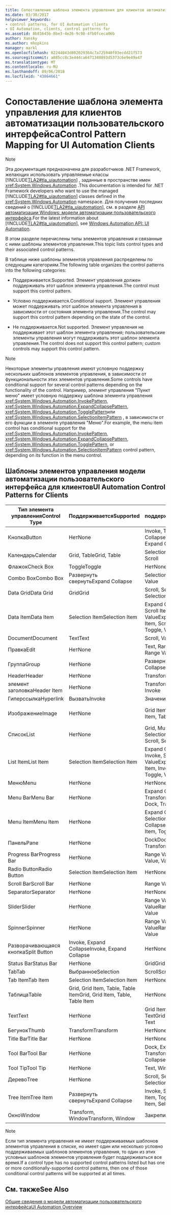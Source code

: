 ```yaml
---
title: Сопоставление шаблона элемента управления для клиентов автоматизации пользовательского интерфейса
ms.date: 03/30/2017
helpviewer_keywords:
- control patterns, for UI Automation clients
- UI Automation, clients, control patterns for
ms.assetid: 8b81645b-8be3-4e26-9c98-4fb0fceca06b
author: Xansky
ms.author: mhopkins
manager: markl
ms.openlocfilehash: 02244043d802029364c7a725940f03ecdd21f573
ms.sourcegitcommit: a885cc8c3e444ca6471348893d5373c6e9e49a47
ms.translationtype: MT
ms.contentlocale: ru-RU
ms.lasthandoff: 09/06/2018
ms.locfileid: "43864661"
---
```

# <a name="control-pattern-mapping-for-ui-automation-clients"></a><span data-ttu-id="1597a-102">Сопоставление шаблона элемента управления для клиентов автоматизации пользовательского интерфейса</span><span class="sxs-lookup"><span data-stu-id="1597a-102">Control Pattern Mapping for UI Automation Clients</span></span>
> [!NOTE]
>  <span data-ttu-id="1597a-103">Эта документация предназначена для разработчиков .NET Framework, желающих использовать управляемые классы [!INCLUDE[TLA2#tla_uiautomation](../../../includes/tla2sharptla-uiautomation-md.md)] , заданные в пространстве имен <xref:System.Windows.Automation> .</span><span class="sxs-lookup"><span data-stu-id="1597a-103">This documentation is intended for .NET Framework developers who want to use the managed [!INCLUDE[TLA2#tla_uiautomation](../../../includes/tla2sharptla-uiautomation-md.md)] classes defined in the <xref:System.Windows.Automation> namespace.</span></span> <span data-ttu-id="1597a-104">Для получения последних сведений о [!INCLUDE[TLA2#tla_uiautomation](../../../includes/tla2sharptla-uiautomation-md.md)], см. в разделе [API автоматизации Windows: модели автоматизации пользовательского интерфейса](https://go.microsoft.com/fwlink/?LinkID=156746).</span><span class="sxs-lookup"><span data-stu-id="1597a-104">For the latest information about [!INCLUDE[TLA2#tla_uiautomation](../../../includes/tla2sharptla-uiautomation-md.md)], see [Windows Automation API: UI Automation](https://go.microsoft.com/fwlink/?LinkID=156746).</span></span>  
  
 <span data-ttu-id="1597a-105">В этом разделе перечислены типы элементов управления и связанные с ними шаблоны элементов управления.</span><span class="sxs-lookup"><span data-stu-id="1597a-105">This topic lists control types and their associated control patterns.</span></span>  
  
 <span data-ttu-id="1597a-106">В таблице ниже шаблоны элементов управления распределены по следующим категориям.</span><span class="sxs-lookup"><span data-stu-id="1597a-106">The following table organizes the control patterns into the following categories:</span></span>  
  
-   <span data-ttu-id="1597a-107">Поддерживается.</span><span class="sxs-lookup"><span data-stu-id="1597a-107">Supported.</span></span> <span data-ttu-id="1597a-108">Элемент управления должен поддерживать этот шаблон элемента управления.</span><span class="sxs-lookup"><span data-stu-id="1597a-108">The control must support this control pattern.</span></span>  
  
-   <span data-ttu-id="1597a-109">Условно поддерживается.</span><span class="sxs-lookup"><span data-stu-id="1597a-109">Conditional support.</span></span> <span data-ttu-id="1597a-110">Элемент управления может поддерживать этот шаблон элемента управления в зависимости от состояния элемента управления.</span><span class="sxs-lookup"><span data-stu-id="1597a-110">The control may support this control pattern depending on the state of the control.</span></span>  
  
-   <span data-ttu-id="1597a-111">Не поддерживается.</span><span class="sxs-lookup"><span data-stu-id="1597a-111">Not supported.</span></span> <span data-ttu-id="1597a-112">Элемент управления не поддерживает этот шаблон элемента управления; пользовательские элементы управления могут поддерживать этот шаблон элемента управления.</span><span class="sxs-lookup"><span data-stu-id="1597a-112">The control does not support this control pattern; custom controls may support this control pattern.</span></span>  
  
> [!NOTE]
>  <span data-ttu-id="1597a-113">Некоторые элементы управления имеют условную поддержку нескольких шаблонов элементов управления, в зависимости от функциональности этих элементов управления.</span><span class="sxs-lookup"><span data-stu-id="1597a-113">Some controls have conditional support for several control patterns depending on the functionality of the control.</span></span> <span data-ttu-id="1597a-114">Например, элемент управления "Пункт меню" имеет условную поддержку шаблона элемента управления <xref:System.Windows.Automation.InvokePattern>, <xref:System.Windows.Automation.ExpandCollapsePattern>, <xref:System.Windows.Automation.TogglePattern>или <xref:System.Windows.Automation.SelectionItemPattern> , в зависимости от его функции в элементе управления "Меню".</span><span class="sxs-lookup"><span data-stu-id="1597a-114">For example, the menu item control has conditional support for the <xref:System.Windows.Automation.InvokePattern>, <xref:System.Windows.Automation.ExpandCollapsePattern>, <xref:System.Windows.Automation.TogglePattern>, or <xref:System.Windows.Automation.SelectionItemPattern> control pattern, depending on its function in the menu control.</span></span>  
  
<a name="control_mapping_clients"></a>   
## <a name="ui-automation-control-patterns-for-clients"></a><span data-ttu-id="1597a-115">Шаблоны элементов управления модели автоматизации пользовательского интерфейса для клиентов</span><span class="sxs-lookup"><span data-stu-id="1597a-115">UI Automation Control Patterns for Clients</span></span>  
  
|<span data-ttu-id="1597a-116">Тип элемента управления</span><span class="sxs-lookup"><span data-stu-id="1597a-116">Control Type</span></span>|<span data-ttu-id="1597a-117">Поддерживается</span><span class="sxs-lookup"><span data-stu-id="1597a-117">Supported</span></span>|<span data-ttu-id="1597a-118">Условно поддерживается</span><span class="sxs-lookup"><span data-stu-id="1597a-118">Conditional Support</span></span>|<span data-ttu-id="1597a-119">Не поддерживается</span><span class="sxs-lookup"><span data-stu-id="1597a-119">Not Supported</span></span>|  
|------------------|---------------|-------------------------|-------------------|  
|<span data-ttu-id="1597a-120">Кнопка</span><span class="sxs-lookup"><span data-stu-id="1597a-120">Button</span></span>|<span data-ttu-id="1597a-121">Нет</span><span class="sxs-lookup"><span data-stu-id="1597a-121">None</span></span>|<span data-ttu-id="1597a-122">Invoke, Toggle, Expand Collapse</span><span class="sxs-lookup"><span data-stu-id="1597a-122">Invoke, Toggle, Expand Collapse</span></span>|<span data-ttu-id="1597a-123">Нет</span><span class="sxs-lookup"><span data-stu-id="1597a-123">None</span></span>|  
|<span data-ttu-id="1597a-124">Календарь</span><span class="sxs-lookup"><span data-stu-id="1597a-124">Calendar</span></span>|<span data-ttu-id="1597a-125">Grid, Table</span><span class="sxs-lookup"><span data-stu-id="1597a-125">Grid, Table</span></span>|<span data-ttu-id="1597a-126">Selection, Scroll</span><span class="sxs-lookup"><span data-stu-id="1597a-126">Selection, Scroll</span></span>|<span data-ttu-id="1597a-127">Значение</span><span class="sxs-lookup"><span data-stu-id="1597a-127">Value</span></span>|  
|<span data-ttu-id="1597a-128">Флажок</span><span class="sxs-lookup"><span data-stu-id="1597a-128">Check Box</span></span>|<span data-ttu-id="1597a-129">Toggle</span><span class="sxs-lookup"><span data-stu-id="1597a-129">Toggle</span></span>|<span data-ttu-id="1597a-130">Нет</span><span class="sxs-lookup"><span data-stu-id="1597a-130">None</span></span>|<span data-ttu-id="1597a-131">Нет</span><span class="sxs-lookup"><span data-stu-id="1597a-131">None</span></span>|  
|<span data-ttu-id="1597a-132">Combo Box</span><span class="sxs-lookup"><span data-stu-id="1597a-132">Combo Box</span></span>|<span data-ttu-id="1597a-133">Развернуть свернуть</span><span class="sxs-lookup"><span data-stu-id="1597a-133">Expand Collapse</span></span>|<span data-ttu-id="1597a-134">Selection, Value</span><span class="sxs-lookup"><span data-stu-id="1597a-134">Selection, Value</span></span>|<span data-ttu-id="1597a-135">Scroll</span><span class="sxs-lookup"><span data-stu-id="1597a-135">Scroll</span></span>|  
|<span data-ttu-id="1597a-136">Data Grid</span><span class="sxs-lookup"><span data-stu-id="1597a-136">Data Grid</span></span>|<span data-ttu-id="1597a-137">Grid</span><span class="sxs-lookup"><span data-stu-id="1597a-137">Grid</span></span>|<span data-ttu-id="1597a-138">Scroll, Selection, Table</span><span class="sxs-lookup"><span data-stu-id="1597a-138">Scroll, Selection, Table</span></span>|<span data-ttu-id="1597a-139">Нет</span><span class="sxs-lookup"><span data-stu-id="1597a-139">None</span></span>|  
|<span data-ttu-id="1597a-140">Data Item</span><span class="sxs-lookup"><span data-stu-id="1597a-140">Data Item</span></span>|<span data-ttu-id="1597a-141">Selection Item</span><span class="sxs-lookup"><span data-stu-id="1597a-141">Selection Item</span></span>|<span data-ttu-id="1597a-142">Expand Collapse, Grid Item, Scroll Item, Table, Toggle, Value</span><span class="sxs-lookup"><span data-stu-id="1597a-142">Expand Collapse, Grid Item, Scroll Item, Table, Toggle, Value</span></span>|<span data-ttu-id="1597a-143">Нет</span><span class="sxs-lookup"><span data-stu-id="1597a-143">None</span></span>|  
|<span data-ttu-id="1597a-144">Document</span><span class="sxs-lookup"><span data-stu-id="1597a-144">Document</span></span>|<span data-ttu-id="1597a-145">Text</span><span class="sxs-lookup"><span data-stu-id="1597a-145">Text</span></span>|<span data-ttu-id="1597a-146">Scroll, Value</span><span class="sxs-lookup"><span data-stu-id="1597a-146">Scroll, Value</span></span>|<span data-ttu-id="1597a-147">Нет</span><span class="sxs-lookup"><span data-stu-id="1597a-147">None</span></span>|  
|<span data-ttu-id="1597a-148">Правка</span><span class="sxs-lookup"><span data-stu-id="1597a-148">Edit</span></span>|<span data-ttu-id="1597a-149">Нет</span><span class="sxs-lookup"><span data-stu-id="1597a-149">None</span></span>|<span data-ttu-id="1597a-150">Text, Range Value, Value</span><span class="sxs-lookup"><span data-stu-id="1597a-150">Text, Range Value, Value</span></span>|<span data-ttu-id="1597a-151">Нет</span><span class="sxs-lookup"><span data-stu-id="1597a-151">None</span></span>|  
|<span data-ttu-id="1597a-152">Группа</span><span class="sxs-lookup"><span data-stu-id="1597a-152">Group</span></span>|<span data-ttu-id="1597a-153">Нет</span><span class="sxs-lookup"><span data-stu-id="1597a-153">None</span></span>|<span data-ttu-id="1597a-154">Развернуть свернуть</span><span class="sxs-lookup"><span data-stu-id="1597a-154">Expand Collapse</span></span>|<span data-ttu-id="1597a-155">Нет</span><span class="sxs-lookup"><span data-stu-id="1597a-155">None</span></span>|  
|<span data-ttu-id="1597a-156">Header</span><span class="sxs-lookup"><span data-stu-id="1597a-156">Header</span></span>|<span data-ttu-id="1597a-157">Нет</span><span class="sxs-lookup"><span data-stu-id="1597a-157">None</span></span>|<span data-ttu-id="1597a-158">Transform</span><span class="sxs-lookup"><span data-stu-id="1597a-158">Transform</span></span>|<span data-ttu-id="1597a-159">Нет</span><span class="sxs-lookup"><span data-stu-id="1597a-159">None</span></span>|  
|<span data-ttu-id="1597a-160">элемент заголовка</span><span class="sxs-lookup"><span data-stu-id="1597a-160">Header Item</span></span>|<span data-ttu-id="1597a-161">Нет</span><span class="sxs-lookup"><span data-stu-id="1597a-161">None</span></span>|<span data-ttu-id="1597a-162">Transform, Invoke</span><span class="sxs-lookup"><span data-stu-id="1597a-162">Transform, Invoke</span></span>|<span data-ttu-id="1597a-163">Нет</span><span class="sxs-lookup"><span data-stu-id="1597a-163">None</span></span>|  
|<span data-ttu-id="1597a-164">Гиперссылка</span><span class="sxs-lookup"><span data-stu-id="1597a-164">Hyperlink</span></span>|<span data-ttu-id="1597a-165">Вызвать</span><span class="sxs-lookup"><span data-stu-id="1597a-165">Invoke</span></span>|<span data-ttu-id="1597a-166">Значение</span><span class="sxs-lookup"><span data-stu-id="1597a-166">Value</span></span>|<span data-ttu-id="1597a-167">Нет</span><span class="sxs-lookup"><span data-stu-id="1597a-167">None</span></span>|  
|<span data-ttu-id="1597a-168">Изображение</span><span class="sxs-lookup"><span data-stu-id="1597a-168">Image</span></span>|<span data-ttu-id="1597a-169">Нет</span><span class="sxs-lookup"><span data-stu-id="1597a-169">None</span></span>|<span data-ttu-id="1597a-170">Grid Item, Table Item</span><span class="sxs-lookup"><span data-stu-id="1597a-170">Grid Item, Table Item</span></span>|<span data-ttu-id="1597a-171">Invoke, Selection Item</span><span class="sxs-lookup"><span data-stu-id="1597a-171">Invoke, Selection Item</span></span>|  
|<span data-ttu-id="1597a-172">Список</span><span class="sxs-lookup"><span data-stu-id="1597a-172">List</span></span>|<span data-ttu-id="1597a-173">Нет</span><span class="sxs-lookup"><span data-stu-id="1597a-173">None</span></span>|<span data-ttu-id="1597a-174">Grid, Multiple View, Scroll, Selection</span><span class="sxs-lookup"><span data-stu-id="1597a-174">Grid, Multiple View, Scroll, Selection</span></span>|<span data-ttu-id="1597a-175">Таблица</span><span class="sxs-lookup"><span data-stu-id="1597a-175">Table</span></span>|  
|<span data-ttu-id="1597a-176">List Item</span><span class="sxs-lookup"><span data-stu-id="1597a-176">List Item</span></span>|<span data-ttu-id="1597a-177">Selection Item</span><span class="sxs-lookup"><span data-stu-id="1597a-177">Selection Item</span></span>|<span data-ttu-id="1597a-178">Expand Collapse, Grid Item, Invoke, Scroll Item, Toggle, Value</span><span class="sxs-lookup"><span data-stu-id="1597a-178">Expand Collapse, Grid Item, Invoke, Scroll Item, Toggle, Value</span></span>|<span data-ttu-id="1597a-179">Нет</span><span class="sxs-lookup"><span data-stu-id="1597a-179">None</span></span>|  
|<span data-ttu-id="1597a-180">Меню</span><span class="sxs-lookup"><span data-stu-id="1597a-180">Menu</span></span>|<span data-ttu-id="1597a-181">Нет</span><span class="sxs-lookup"><span data-stu-id="1597a-181">None</span></span>|<span data-ttu-id="1597a-182">Нет</span><span class="sxs-lookup"><span data-stu-id="1597a-182">None</span></span>|<span data-ttu-id="1597a-183">Нет</span><span class="sxs-lookup"><span data-stu-id="1597a-183">None</span></span>|  
|<span data-ttu-id="1597a-184">Menu Bar</span><span class="sxs-lookup"><span data-stu-id="1597a-184">Menu Bar</span></span>|<span data-ttu-id="1597a-185">Нет</span><span class="sxs-lookup"><span data-stu-id="1597a-185">None</span></span>|<span data-ttu-id="1597a-186">Expand Collapse, Dock, Transform</span><span class="sxs-lookup"><span data-stu-id="1597a-186">Expand Collapse, Dock, Transform</span></span>|<span data-ttu-id="1597a-187">Нет</span><span class="sxs-lookup"><span data-stu-id="1597a-187">None</span></span>|  
|<span data-ttu-id="1597a-188">Menu Item</span><span class="sxs-lookup"><span data-stu-id="1597a-188">Menu Item</span></span>|<span data-ttu-id="1597a-189">Нет</span><span class="sxs-lookup"><span data-stu-id="1597a-189">None</span></span>|<span data-ttu-id="1597a-190">Expand Collapse, Invoke, Selection Item, Toggle</span><span class="sxs-lookup"><span data-stu-id="1597a-190">Expand Collapse, Invoke, Selection Item, Toggle</span></span>|<span data-ttu-id="1597a-191">Нет</span><span class="sxs-lookup"><span data-stu-id="1597a-191">None</span></span>|  
|<span data-ttu-id="1597a-192">Панель</span><span class="sxs-lookup"><span data-stu-id="1597a-192">Pane</span></span>|<span data-ttu-id="1597a-193">Нет</span><span class="sxs-lookup"><span data-stu-id="1597a-193">None</span></span>|<span data-ttu-id="1597a-194">Dock</span><span class="sxs-lookup"><span data-stu-id="1597a-194">Dock.</span></span> <span data-ttu-id="1597a-195">Scroll, Transform</span><span class="sxs-lookup"><span data-stu-id="1597a-195">Scroll, Transform</span></span>|<span data-ttu-id="1597a-196">Окно</span><span class="sxs-lookup"><span data-stu-id="1597a-196">Window</span></span>|  
|<span data-ttu-id="1597a-197">Progress Bar</span><span class="sxs-lookup"><span data-stu-id="1597a-197">Progress Bar</span></span>|<span data-ttu-id="1597a-198">Нет</span><span class="sxs-lookup"><span data-stu-id="1597a-198">None</span></span>|<span data-ttu-id="1597a-199">Range Value, Value</span><span class="sxs-lookup"><span data-stu-id="1597a-199">Range Value, Value</span></span>|<span data-ttu-id="1597a-200">Нет</span><span class="sxs-lookup"><span data-stu-id="1597a-200">None</span></span>|  
|<span data-ttu-id="1597a-201">Radio Button</span><span class="sxs-lookup"><span data-stu-id="1597a-201">Radio Button</span></span>|<span data-ttu-id="1597a-202">Selection Item</span><span class="sxs-lookup"><span data-stu-id="1597a-202">Selection Item</span></span>|<span data-ttu-id="1597a-203">Нет</span><span class="sxs-lookup"><span data-stu-id="1597a-203">None</span></span>|<span data-ttu-id="1597a-204">Toggle</span><span class="sxs-lookup"><span data-stu-id="1597a-204">Toggle</span></span>|  
|<span data-ttu-id="1597a-205">Scroll Bar</span><span class="sxs-lookup"><span data-stu-id="1597a-205">Scroll Bar</span></span>|<span data-ttu-id="1597a-206">Нет</span><span class="sxs-lookup"><span data-stu-id="1597a-206">None</span></span>|<span data-ttu-id="1597a-207">Range Value</span><span class="sxs-lookup"><span data-stu-id="1597a-207">Range Value</span></span>|<span data-ttu-id="1597a-208">Scroll</span><span class="sxs-lookup"><span data-stu-id="1597a-208">Scroll</span></span>|  
|<span data-ttu-id="1597a-209">Separator</span><span class="sxs-lookup"><span data-stu-id="1597a-209">Separator</span></span>|<span data-ttu-id="1597a-210">Нет</span><span class="sxs-lookup"><span data-stu-id="1597a-210">None</span></span>|<span data-ttu-id="1597a-211">Нет</span><span class="sxs-lookup"><span data-stu-id="1597a-211">None</span></span>|<span data-ttu-id="1597a-212">Нет</span><span class="sxs-lookup"><span data-stu-id="1597a-212">None</span></span>|  
|<span data-ttu-id="1597a-213">Slider</span><span class="sxs-lookup"><span data-stu-id="1597a-213">Slider</span></span>|<span data-ttu-id="1597a-214">Нет</span><span class="sxs-lookup"><span data-stu-id="1597a-214">None</span></span>|<span data-ttu-id="1597a-215">Range Value, Selection, Value</span><span class="sxs-lookup"><span data-stu-id="1597a-215">Range Value, Selection, Value</span></span>|<span data-ttu-id="1597a-216">Нет</span><span class="sxs-lookup"><span data-stu-id="1597a-216">None</span></span>|  
|<span data-ttu-id="1597a-217">Spinner</span><span class="sxs-lookup"><span data-stu-id="1597a-217">Spinner</span></span>|<span data-ttu-id="1597a-218">Нет</span><span class="sxs-lookup"><span data-stu-id="1597a-218">None</span></span>|<span data-ttu-id="1597a-219">Range Value, Selection, Value</span><span class="sxs-lookup"><span data-stu-id="1597a-219">Range Value, Selection, Value</span></span>|<span data-ttu-id="1597a-220">Нет</span><span class="sxs-lookup"><span data-stu-id="1597a-220">None</span></span>|  
|<span data-ttu-id="1597a-221">Разворачивающаяся кнопка</span><span class="sxs-lookup"><span data-stu-id="1597a-221">Split Button</span></span>|<span data-ttu-id="1597a-222">Invoke, Expand Collapse</span><span class="sxs-lookup"><span data-stu-id="1597a-222">Invoke, Expand Collapse</span></span>|<span data-ttu-id="1597a-223">Нет</span><span class="sxs-lookup"><span data-stu-id="1597a-223">None</span></span>|<span data-ttu-id="1597a-224">Нет</span><span class="sxs-lookup"><span data-stu-id="1597a-224">None</span></span>|  
|<span data-ttu-id="1597a-225">Status Bar</span><span class="sxs-lookup"><span data-stu-id="1597a-225">Status Bar</span></span>|<span data-ttu-id="1597a-226">Нет</span><span class="sxs-lookup"><span data-stu-id="1597a-226">None</span></span>|<span data-ttu-id="1597a-227">Grid</span><span class="sxs-lookup"><span data-stu-id="1597a-227">Grid</span></span>|<span data-ttu-id="1597a-228">Нет</span><span class="sxs-lookup"><span data-stu-id="1597a-228">None</span></span>|  
|<span data-ttu-id="1597a-229">Tab</span><span class="sxs-lookup"><span data-stu-id="1597a-229">Tab</span></span>|<span data-ttu-id="1597a-230">Выбранное</span><span class="sxs-lookup"><span data-stu-id="1597a-230">Selection</span></span>|<span data-ttu-id="1597a-231">Scroll</span><span class="sxs-lookup"><span data-stu-id="1597a-231">Scroll</span></span>|<span data-ttu-id="1597a-232">Нет</span><span class="sxs-lookup"><span data-stu-id="1597a-232">None</span></span>|  
|<span data-ttu-id="1597a-233">Tab Item</span><span class="sxs-lookup"><span data-stu-id="1597a-233">Tab Item</span></span>|<span data-ttu-id="1597a-234">Selection Item</span><span class="sxs-lookup"><span data-stu-id="1597a-234">Selection Item</span></span>|<span data-ttu-id="1597a-235">Нет</span><span class="sxs-lookup"><span data-stu-id="1597a-235">None</span></span>|<span data-ttu-id="1597a-236">Вызвать</span><span class="sxs-lookup"><span data-stu-id="1597a-236">Invoke</span></span>|  
|<span data-ttu-id="1597a-237">Таблица</span><span class="sxs-lookup"><span data-stu-id="1597a-237">Table</span></span>|<span data-ttu-id="1597a-238">Grid, Grid Item, Table, Table Item</span><span class="sxs-lookup"><span data-stu-id="1597a-238">Grid, Grid Item, Table, Table Item</span></span>|<span data-ttu-id="1597a-239">Нет</span><span class="sxs-lookup"><span data-stu-id="1597a-239">None</span></span>|<span data-ttu-id="1597a-240">Нет</span><span class="sxs-lookup"><span data-stu-id="1597a-240">None</span></span>|  
|<span data-ttu-id="1597a-241">Text</span><span class="sxs-lookup"><span data-stu-id="1597a-241">Text</span></span>|<span data-ttu-id="1597a-242">Нет</span><span class="sxs-lookup"><span data-stu-id="1597a-242">None</span></span>|<span data-ttu-id="1597a-243">Grid Item, Table Item, Text</span><span class="sxs-lookup"><span data-stu-id="1597a-243">Grid Item, Table Item, Text</span></span>|<span data-ttu-id="1597a-244">Значение</span><span class="sxs-lookup"><span data-stu-id="1597a-244">Value</span></span>|  
|<span data-ttu-id="1597a-245">Бегунок</span><span class="sxs-lookup"><span data-stu-id="1597a-245">Thumb</span></span>|<span data-ttu-id="1597a-246">Transform</span><span class="sxs-lookup"><span data-stu-id="1597a-246">Transform</span></span>|<span data-ttu-id="1597a-247">Нет</span><span class="sxs-lookup"><span data-stu-id="1597a-247">None</span></span>|<span data-ttu-id="1597a-248">Нет</span><span class="sxs-lookup"><span data-stu-id="1597a-248">None</span></span>|  
|<span data-ttu-id="1597a-249">Title Bar</span><span class="sxs-lookup"><span data-stu-id="1597a-249">Title Bar</span></span>|<span data-ttu-id="1597a-250">Нет</span><span class="sxs-lookup"><span data-stu-id="1597a-250">None</span></span>|<span data-ttu-id="1597a-251">Нет</span><span class="sxs-lookup"><span data-stu-id="1597a-251">None</span></span>|<span data-ttu-id="1597a-252">Нет</span><span class="sxs-lookup"><span data-stu-id="1597a-252">None</span></span>|  
|<span data-ttu-id="1597a-253">Tool Bar</span><span class="sxs-lookup"><span data-stu-id="1597a-253">Tool Bar</span></span>|<span data-ttu-id="1597a-254">Нет</span><span class="sxs-lookup"><span data-stu-id="1597a-254">None</span></span>|<span data-ttu-id="1597a-255">Dock, Expand Collapse, Transform</span><span class="sxs-lookup"><span data-stu-id="1597a-255">Dock, Expand Collapse, Transform</span></span>|<span data-ttu-id="1597a-256">Нет</span><span class="sxs-lookup"><span data-stu-id="1597a-256">None</span></span>|  
|<span data-ttu-id="1597a-257">Tool Tip</span><span class="sxs-lookup"><span data-stu-id="1597a-257">Tool Tip</span></span>|<span data-ttu-id="1597a-258">Нет</span><span class="sxs-lookup"><span data-stu-id="1597a-258">None</span></span>|<span data-ttu-id="1597a-259">Text, Window</span><span class="sxs-lookup"><span data-stu-id="1597a-259">Text, Window</span></span>|<span data-ttu-id="1597a-260">Нет</span><span class="sxs-lookup"><span data-stu-id="1597a-260">None</span></span>|  
|<span data-ttu-id="1597a-261">Дерево</span><span class="sxs-lookup"><span data-stu-id="1597a-261">Tree</span></span>|<span data-ttu-id="1597a-262">Нет</span><span class="sxs-lookup"><span data-stu-id="1597a-262">None</span></span>|<span data-ttu-id="1597a-263">Scroll, Selection</span><span class="sxs-lookup"><span data-stu-id="1597a-263">Scroll, Selection</span></span>|<span data-ttu-id="1597a-264">Нет</span><span class="sxs-lookup"><span data-stu-id="1597a-264">None</span></span>|  
|<span data-ttu-id="1597a-265">Tree Item</span><span class="sxs-lookup"><span data-stu-id="1597a-265">Tree Item</span></span>|<span data-ttu-id="1597a-266">Развернуть свернуть</span><span class="sxs-lookup"><span data-stu-id="1597a-266">Expand Collapse</span></span>|<span data-ttu-id="1597a-267">Invoke, Scroll Item, Selection Item, Toggle</span><span class="sxs-lookup"><span data-stu-id="1597a-267">Invoke, Scroll Item, Selection Item, Toggle</span></span>|<span data-ttu-id="1597a-268">Нет</span><span class="sxs-lookup"><span data-stu-id="1597a-268">None</span></span>|  
|<span data-ttu-id="1597a-269">Окно</span><span class="sxs-lookup"><span data-stu-id="1597a-269">Window</span></span>|<span data-ttu-id="1597a-270">Transform, Window</span><span class="sxs-lookup"><span data-stu-id="1597a-270">Transform, Window</span></span>|<span data-ttu-id="1597a-271">Закрепить</span><span class="sxs-lookup"><span data-stu-id="1597a-271">Dock</span></span>|<span data-ttu-id="1597a-272">Нет</span><span class="sxs-lookup"><span data-stu-id="1597a-272">None</span></span>|  
  
> [!NOTE]
>  <span data-ttu-id="1597a-273">Если тип элемента управления не имеет поддерживаемых шаблонов элементов управления в списке, но имеет один или несколько условно поддерживаемых шаблонов элементов управления, то один из этих условных шаблонов элементов управления будет поддерживаться все время.</span><span class="sxs-lookup"><span data-stu-id="1597a-273">If a control type has no supported control patterns listed but has one or more conditionally-supported control patterns, then one of those conditional control patterns will be supported at all times.</span></span>  
  
## <a name="see-also"></a><span data-ttu-id="1597a-274">См. также</span><span class="sxs-lookup"><span data-stu-id="1597a-274">See Also</span></span>  
 [<span data-ttu-id="1597a-275">Общие сведения о модели автоматизации пользовательского интерфейса</span><span class="sxs-lookup"><span data-stu-id="1597a-275">UI Automation Overview</span></span>](../../../docs/framework/ui-automation/ui-automation-overview.md)
